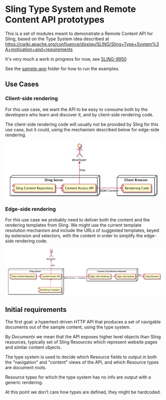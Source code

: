 # Sling Type System and Remote Content API prototypes

This is a set of modules meant to demonstrate a Remote Content API for Sling,
based on the Type System idea described at
https://cwiki.apache.org/confluence/display/SLING/Sling+Type+System%3A+motivation+and+requirements

It's very much a work in progress for now, see [SLING-9950](https://issues.apache.org/jira/browse/SLING-9950)

See the [sample-app](./sample-app) folder for how to run the examples.

## Use Cases

### Client-side rendering

For this use case, we want the API to be easy to consume both by the developers
who learn and discover it, and by client-side rendering code.

The client-side rendering code will usually not be provided by Sling for this use
case, but it could, using the mechanism described below for edge-side rendering.

![](src/docs/generated-diagrams/client-side-rendering.png)

### Edge-side rendering

For this use case we probably need to deliver both the content and the rendering templates
from Sling. We might use the current template resolution mechanism and include the URLs of
suggested templates, keyed by extension and selectors, with the content in order to simplify
the edge-side rendering code.

![](src/docs/generated-diagrams/edge-side-rendering.png)

## Initial requirements

The first goal: a hypertext-driven HTTP API that produces a set of navigable documents out of the sample 
content, using the type system.

By _Documents_ we mean that the API exposes higher level objects than
Sling resources, typically set of Sling Resources which represent website pages and
similar content objects.

The type system is used to decide which Resource fields to output in both the "navigation" and "content"
views of the API, and which Resource types are document roots.

Resource types for which the type system has no info are output with a generic rendering.

At this point we don't care how types are defined, they might be hardcoded.
